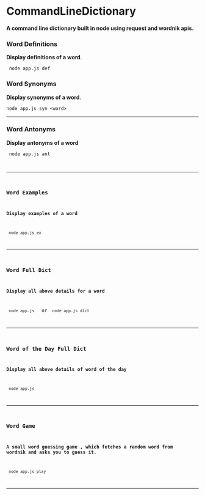 # CommandLineDictionary
**A command line dictionary built in node using request and wordnik apis.**
### Word Definitions
**Display definitions of a word**. 

<code> node app.js def <word> </code>

### Word Synonyms
**Display synonyms of a word**.

``` node app.js syn <word> ```
***
  
### Word Antonyms
**Display antonyms of a word**

<code> node app.js ant <word>
***
### Word Examples
**Display examples of a word**

<code> node app.js ex <word> </code>
***

### Word Full Dict
**Display all above details for a word**

<code> node app.js <word> </code> or <code> node app.js dict <word> </code>
***

### Word of the Day Full Dict
**Display all above details of word of the day**

<code> node app.js </code>
***
### Word Game
**A small word guessing game , which fetches a random word from wordnik and asks you to guess it.**

<code> node app.js play </code>
***
